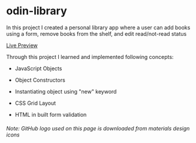 # odin-library

In this project I created a personal library app where a user can add books using a form, remove books from the shelf, and edit read/not-read status

[Live Preview](https://tnorphel.github.io/odin-library/)

Through this project I learned and implemented following concepts:
- JavaScript Objects
- Object Constructors
- Instantiating object using "new" keyword

- CSS Grid Layout
- HTML in built form validation

###### Note: *GitHub logo used on this page is downloaded from materials design icons*